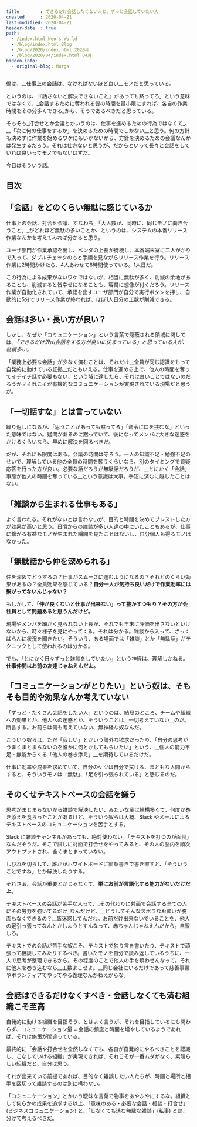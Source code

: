 ```yaml
---
title        : できるだけ会話したくない人と、ずっと会話していたい人
created      : 2020-04-21
last-modified: 2020-04-21
header-date  : true
path:
  - /index.html Neo's World
  - /blog/index.html Blog
  - /blog/2020/index.html 2020年
  - /blog/2020/04/index.html 04月
hidden-info:
  - original-blog: Murga
---
```


僕は、__仕事上の会話は、なければないほど良い__モノだと思っている。

というのは、「『話さないと解決できないこと』があっても黙ってろ」という意味ではなくて、_会話するために奪われる皆の時間を最小限にすれば、各自の作業時間をその分多くできる_から、そうであるべきだと思っている。

そもそも_打合せとか会議とかいうのは、仕事を進めるための行為ではなくて_、__「次に何の仕事をするか」を決めるための時間でしかない__と思う。何の方針も決めずに作業を始めるワケにもいかないから、方針を決めるための会議なんかは発生するだろう。それは仕方ないと思うが、だからといって長々と会話をしていれば良いってモノでもないはずだ。

今日はそういう話。

## 目次

## 「会話」をどのくらい無駄に感じているか

仕事上の会話、打合せ会議、すなわち_「大人数が、同時に、同じモノに向き合うこと」_がどれほど無駄の多いことか、というのは、システムの本番リリース作業なんかを考えてみれば分かると思う。

ユーザ部門が作業承認を出し、ベンダの上長が待機し、本番端末室に二人がかりで入って、ダブルチェックのもと手順を見ながらリリース作業を行う。リリース作業に2時間かけたら、4人あわせて8時間使っている。1人日だ。

この行為による成果がないワケではないが、相当に無駄が多く、削減の余地があることも、削減すると皆幸せになることも、容易に想像が付くだろう。リリース作業が自動化されていて、承認を出すユーザ部門が自分で実行ボタンを押し、自動的に5分でリリース作業が終われば、ほぼ1人日分の工数が削減できる。

## 会話は多い・長い方が良い？

しかし、なぜか「コミュニケーション」という言葉で隠蔽される領域に関しては、_「できるだけ沢山会話をする方が良いに決まっている」と思っている人が、結構多い。_

「業務上必要な会話」が少なく済むことは、それだけ__全員が同じ認識をもって自発的に動けている証拠__だともいえる。仕事を進める上で、他人の時間を奪ってイチイチ話す必要もない、という域に達したら、それは良いことではないのだろうか？それこそが有機的なコミュニケーションが実現されている現場だと思うが。

## 「一切話すな」とは言っていない

繰り返しになるが、「思うことがあっても黙ってろ」「命令に口を挟むな」といった意味ではない。疑問があるのに黙っていて、後になってメンバに大きな迷惑をかけるくらいなら、早めに解決を図るべきだ。

だが、それにも限度はある。会議の時間は守ろう。一人の知識不足・勉強不足のせいで、理解している他の全員の時間を奪うくらいなら、別のタイミングで質疑応答を行った方が良い。必要な話だろうが無駄話だろうが、__とにかく「会話」事態が他人の時間を奪っている__という意識は大事。手短に済むに越したことはない。

## 「雑談から生まれる仕事もある」

よく言われる。それがないとは言わないが、目的と時間を決めてブレストした方が効果が高いと思う。日頃からの雑談が多い人達の中にいたこともあるが、仕事に繋がる有益なモノが生まれた瞬間を見たことはないし、自分個人も得るモノはなかった。

## 「無駄話から仲を深められる」

仲を深めてどうするの？仕事がスムーズに進むようになるの？それどのくらい効果があるの？全員効果を感じている？__自分一人が気持ち良いだけで作業効率には繋がってないんじゃない？__

もしかして、__「仲が良くないと仕事が出来ない」って抜かすつもり？その方が会社員として問題あると思うんだけど。__

現場やメンバを細かく見られない上長が、それでも年末に評価を出さないといけないから、時々様子を見にやってくる。それは分かる。雑談から入って、ざっくばらんに状況を聞きたい。そういう、ある場面では「雑談」とか「無駄話」がテクニックとして使われるのは分かる。

でも、「とにかく日々ずっと雑談をしていたい」という神経は、理解しかねる。__仕事仲間はお前の友達じゃねえんだよ。__

## 「コミュニケーションがとりたい」という奴は、そもそも目的や効果なんか考えていない

「ずっと・たくさん会話をしたい人」というのは、結局のところ、チームや組織への効果とか、他人への迷惑とか、そういうことは__一切考えていない__のだ。断言する。お前らは何も考えていない、無神経な奴なんだ。

こういう奴らは、ただ「寂しい」とかいう論外な欲求だったり、「自分の思考がうまくまとまらないのを誰かに何とかしてもらいたい」という、__個人の能力不足・無能からくる「他人の巻き添え」__を期待しているだけだ。

仕事に効率や成果を求めていて、自分のケツは自分で拭ける、まともな人間からすると、そういうモノは「無駄」、「足を引っ張られている」と感じるのだ。

## そのくせテキストベースの会話を嫌う

思考がまとまらないから雑談で解決したい、みたいな輩は結構多くて、何度か巻き添えを食らったことがあるけど、そういう奴らは大概、Slack やメールによるテキストベースのコミュニケーションを苦手とする。

Slack に雑談チャンネルがあっても、絶対使わない。「テキストを打つのが面倒」なんだそうだ。そこで試しに対面で打合せをやってみると、その人の脳内を順次アウトプットされ、全くまとまっていない。

しびれを切らして、誰かがホワイトボードに箇条書きで書き直すと、「そういうことですね」とか解決したりする。

それさぁ、会話が重要とかじゃなくて、__単にお前が言語化する能力がないだけだよ。__

テキストベースの会話が苦手な人って、_その代わりに対面で会話する全ての人にその労力を強いてるだけ_なんだけど、__どうしてそんなズボラなお願いが臆面もなくできるの？__皆迷惑してんだわ。お前だけ出来ないでいることを、他人の足引っ張ってなんとかしようとすんなって、赤ちゃんじゃねえんだから。自習しろ。

テキストでの会話が苦手な奴こそ、テキストで独り言を書いたり、テキストで頑張って相談してみたりするべき。書いたモノを自分で読み返しているうちに、一人で思考が整理できるから。その程度のことで他人の手を煩わせんなって。それに他人を巻き込むなら__工数よこせよ。__同じ会社にいるだけであって慈善事業やボランティアでやってやる義理なんかねえからな。

## 会話はできるだけなくすべき・会話しなくても済む組織こそ至高

自発的に動ける組織を目指そう、とはよく言うが、それを目指しているにも関わらず、コミュニケーション量 = 会話の頻度と時間を増やしているようであれば、それは施策が間違っている。

最終的に「会話や打合せを全然しなくても、各自が自発的にやるべきことを認識し、こなしていける組織」が実現できれば、それこそが一番ムダがなく、素晴らしい組織だと、自分は思う。

それが出来ている前提であれば、目的なく雑談したい人たちが、時間と場所と相手を区切って雑談するのは別に構わない。

「コミュニケーション」とかいう曖昧な言葉で物事をあやふやにするな。組織として何らかの成果を追求する以上、「意味のある・必要な会話・相談・打合せ」(ビジネスコミュニケーション) と、「しなくても済む無駄な雑談」(私事) とは、分けて考えるべきだ。
